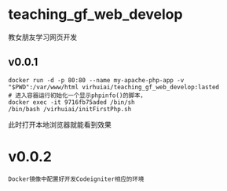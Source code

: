 # teaching_gf_web_develop
教女朋友学习网页开发

## v0.0.1

```shell
docker run -d -p 80:80 --name my-apache-php-app -v "$PWD":/var/www/html virhuiai/teaching_gf_web_develop:lasted
# 进入容器运行初始化一个显示phpinfo()的脚本，
docker exec -it 9716fb75aded /bin/sh
/bin/bash /virhuiai/initFirstPhp.sh
```

此时打开本地浏览器就能看到效果

# v0.0.2

```
Docker镜像中配置好开发Codeigniter相应的环境
```

